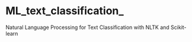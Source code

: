 # ML_text_classification_
Natural Language Processing for Text Classification with NLTK and Scikit-learn
